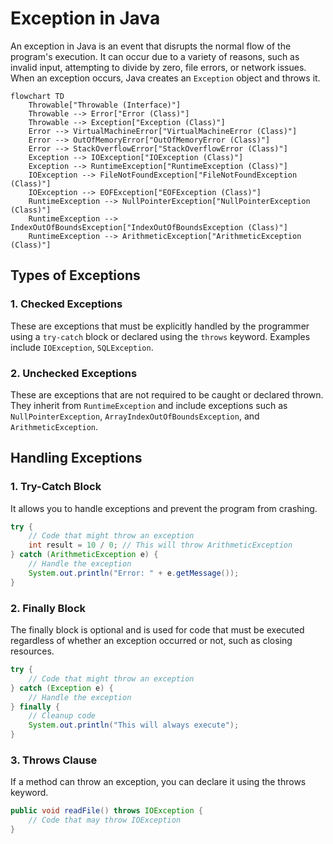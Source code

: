 # Exception in Java

An exception in Java is an event that disrupts the normal flow of the program's execution. It can occur due to a variety of reasons, such as invalid input, attempting to divide by zero, file errors, or network issues. When an exception occurs, Java creates an `Exception` object and throws it.

```mermaid
flowchart TD
    Throwable["Throwable (Interface)"]
    Throwable --> Error["Error (Class)"]
    Throwable --> Exception["Exception (Class)"]
    Error --> VirtualMachineError["VirtualMachineError (Class)"]
    Error --> OutOfMemoryError["OutOfMemoryError (Class)"]
    Error --> StackOverflowError["StackOverflowError (Class)"]
    Exception --> IOException["IOException (Class)"]
    Exception --> RuntimeException["RuntimeException (Class)"]
    IOException --> FileNotFoundException["FileNotFoundException (Class)"]
    IOException --> EOFException["EOFException (Class)"]
    RuntimeException --> NullPointerException["NullPointerException (Class)"]
    RuntimeException --> IndexOutOfBoundsException["IndexOutOfBoundsException (Class)"]
    RuntimeException --> ArithmeticException["ArithmeticException (Class)"]
```
## Types of Exceptions

### 1. **Checked Exceptions**
These are exceptions that must be explicitly handled by the programmer using a `try-catch` block or declared using the `throws` keyword. Examples include `IOException`, `SQLException`.

### 2. **Unchecked Exceptions**
These are exceptions that are not required to be caught or declared thrown. They inherit from `RuntimeException` and include exceptions such as `NullPointerException`, `ArrayIndexOutOfBoundsException`, and `ArithmeticException`.

## Handling Exceptions

### 1. **Try-Catch Block**
It allows you to handle exceptions and prevent the program from crashing.

```java
try {
    // Code that might throw an exception
    int result = 10 / 0; // This will throw ArithmeticException
} catch (ArithmeticException e) {
    // Handle the exception
    System.out.println("Error: " + e.getMessage());
}
```
### 2. **Finally Block**
The finally block is optional and is used for code that must be executed regardless of whether an exception occurred or not, such as closing resources.

```java
try {
    // Code that might throw an exception
} catch (Exception e) {
    // Handle the exception
} finally {
    // Cleanup code
    System.out.println("This will always execute");
}
```

### 3. **Throws Clause**
If a method can throw an exception, you can declare it using the throws keyword.

```java
public void readFile() throws IOException {
    // Code that may throw IOException
}
```

